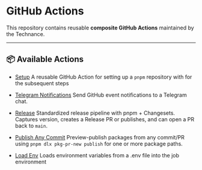 # GitHub Actions

This repository contains reusable **composite GitHub Actions** maintained by the Technance.

---

## 📦 Available Actions

-   [Setup](setup/README.md)
    A reusable GitHub Action for setting up a `pnpm` repository with for the subsequent steps

-   [Telegram Notifications](telegram-notifications/README.md)
    Send GitHub event notifications to a Telegram chat.

-   [Release](release/README.md)
    Standardized release pipeline with pnpm + Changesets. Captures version, creates a Release PR or publishes, and can open a PR back to `main`.

-   [Publish Any Commit](publish-any-commit/README.md)
    Preview-publish packages from any commit/PR using `pnpm dlx pkg-pr-new publish` for one or more package paths.

-   [Load Env](load-env/README.md)
    Loads environment variables from a .env file into the job environment

